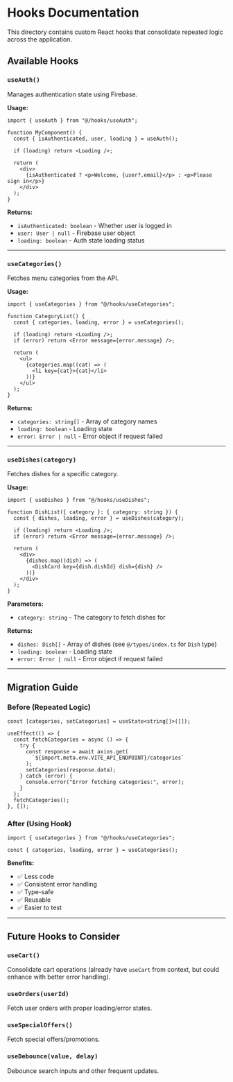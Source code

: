 # Hooks Documentation

This directory contains custom React hooks that consolidate repeated logic across the application.

## Available Hooks

### `useAuth()`

Manages authentication state using Firebase.

**Usage:**

```tsx
import { useAuth } from "@/hooks/useAuth";

function MyComponent() {
  const { isAuthenticated, user, loading } = useAuth();

  if (loading) return <Loading />;

  return (
    <div>
      {isAuthenticated ? <p>Welcome, {user?.email}</p> : <p>Please sign in</p>}
    </div>
  );
}
```

**Returns:**

- `isAuthenticated: boolean` - Whether user is logged in
- `user: User | null` - Firebase user object
- `loading: boolean` - Auth state loading status

---

### `useCategories()`

Fetches menu categories from the API.

**Usage:**

```tsx
import { useCategories } from "@/hooks/useCategories";

function CategoryList() {
  const { categories, loading, error } = useCategories();

  if (loading) return <Loading />;
  if (error) return <Error message={error.message} />;

  return (
    <ul>
      {categories.map((cat) => (
        <li key={cat}>{cat}</li>
      ))}
    </ul>
  );
}
```

**Returns:**

- `categories: string[]` - Array of category names
- `loading: boolean` - Loading state
- `error: Error | null` - Error object if request failed

---

### `useDishes(category)`

Fetches dishes for a specific category.

**Usage:**

```tsx
import { useDishes } from "@/hooks/useDishes";

function DishList({ category }: { category: string }) {
  const { dishes, loading, error } = useDishes(category);

  if (loading) return <Loading />;
  if (error) return <Error message={error.message} />;

  return (
    <div>
      {dishes.map((dish) => (
        <DishCard key={dish.dishId} dish={dish} />
      ))}
    </div>
  );
}
```

**Parameters:**

- `category: string` - The category to fetch dishes for

**Returns:**

- `dishes: Dish[]` - Array of dishes (see `@/types/index.ts` for `Dish` type)
- `loading: boolean` - Loading state
- `error: Error | null` - Error object if request failed

---

## Migration Guide

### Before (Repeated Logic)

```tsx
const [categories, setCategories] = useState<string[]>([]);

useEffect(() => {
  const fetchCategories = async () => {
    try {
      const response = await axios.get(
        `${import.meta.env.VITE_API_ENDPOINT}/categories`
      );
      setCategories(response.data);
    } catch (error) {
      console.error("Error fetching categories:", error);
    }
  };
  fetchCategories();
}, []);
```

### After (Using Hook)

```tsx
import { useCategories } from "@/hooks/useCategories";

const { categories, loading, error } = useCategories();
```

**Benefits:**

- ✅ Less code
- ✅ Consistent error handling
- ✅ Type-safe
- ✅ Reusable
- ✅ Easier to test

---

## Future Hooks to Consider

### `useCart()`

Consolidate cart operations (already have `useCart` from context, but could enhance with better error handling).

### `useOrders(userId)`

Fetch user orders with proper loading/error states.

### `useSpecialOffers()`

Fetch special offers/promotions.

### `useDebounce(value, delay)`

Debounce search inputs and other frequent updates.
